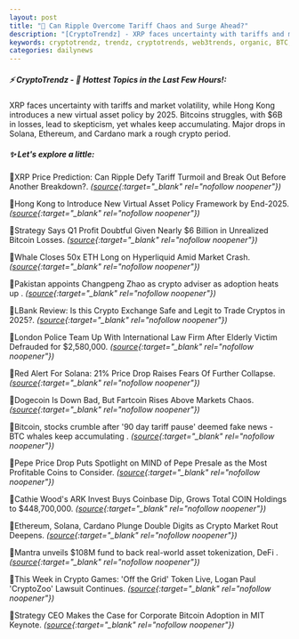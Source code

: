 ```yaml
---
layout: post
title: "🌌 Can Ripple Overcome Tariff Chaos and Surge Ahead?"
description: "[CryptoTrendz] - XRP faces uncertainty with tariffs and market volatility, while Hong Kong introduces a new virtual asset policy by 2025. Bitcoins struggles, with $6B in losses, lead to skepticism, yet whales keep accumulating. Major drops in Solana, Ethereum, and Cardano mark a rough crypto period."
keywords: cryptotrendz, trendz, cryptotrends, web3trends, organic, BTC, CEO, Market, Bitcoin, Cardano, Pepe, crypto, Token, ETH
categories: dailynews
---
```


##### ⚡ CryptoTrendz - 📌 *Hottest Topics in the Last Few Hours!:*

XRP faces uncertainty with tariffs and market volatility, while Hong Kong introduces a new virtual asset policy by 2025. Bitcoins struggles, with $6B in losses, lead to skepticism, yet whales keep accumulating. Major drops in Solana, Ethereum, and Cardano mark a rough crypto period.

##### ✨ *Let's explore a little:*


🔹XRP Price Prediction: Can Ripple Defy Tariff Turmoil and Break Out Before Another Breakdown?. *([source](https://s.avyag.com/doiu){:target="_blank" rel="nofollow noopener"})*

🔹Hong Kong to Introduce New Virtual Asset Policy Framework by End-2025. *([source](https://s.avyag.com/12yc){:target="_blank" rel="nofollow noopener"})*

🔹Strategy Says Q1 Profit Doubtful Given Nearly $6 Billion in Unrealized Bitcoin Losses. *([source](https://s.avyag.com/2pq0){:target="_blank" rel="nofollow noopener"})*

🔹Whale Closes 50x ETH Long on Hyperliquid Amid Market Crash. *([source](https://s.avyag.com/vjj4){:target="_blank" rel="nofollow noopener"})*

🔹Pakistan appoints Changpeng Zhao as crypto adviser as adoption heats up . *([source](https://s.avyag.com/z1ix){:target="_blank" rel="nofollow noopener"})*

🔹LBank Review: Is this Crypto Exchange Safe and Legit to Trade Cryptos in 2025?. *([source](https://s.avyag.com/ek9w){:target="_blank" rel="nofollow noopener"})*

🔹London Police Team Up With International Law Firm After Elderly Victim Defrauded for $2,580,000. *([source](https://s.avyag.com/joq9){:target="_blank" rel="nofollow noopener"})*

🔹Red Alert For Solana: 21% Price Drop Raises Fears Of Further Collapse. *([source](https://s.avyag.com/rxwr){:target="_blank" rel="nofollow noopener"})*

🔹Dogecoin Is Down Bad, But Fartcoin Rises Above Markets Chaos. *([source](https://s.avyag.com/x3x6){:target="_blank" rel="nofollow noopener"})*

🔹Bitcoin, stocks crumble after '90 day tariff pause' deemed fake news - BTC whales keep accumulating . *([source](https://s.avyag.com/4s3r){:target="_blank" rel="nofollow noopener"})*

🔹Pepe Price Drop Puts Spotlight on MIND of Pepe Presale as the Most Profitable Coins to Consider. *([source](https://s.avyag.com/piwz){:target="_blank" rel="nofollow noopener"})*

🔹Cathie Wood's ARK Invest Buys Coinbase Dip, Grows Total COIN Holdings to $448,700,000. *([source](https://s.avyag.com/j5tb){:target="_blank" rel="nofollow noopener"})*

🔹Ethereum, Solana, Cardano Plunge Double Digits as Crypto Market Rout Deepens. *([source](https://s.avyag.com/fd8b){:target="_blank" rel="nofollow noopener"})*

🔹Mantra unveils $108M fund to back real-world asset tokenization, DeFi . *([source](https://s.avyag.com/xw01){:target="_blank" rel="nofollow noopener"})*

🔹This Week in Crypto Games: 'Off the Grid' Token Live, Logan Paul 'CryptoZoo' Lawsuit Continues. *([source](https://s.avyag.com/6594){:target="_blank" rel="nofollow noopener"})*

🔹Strategy CEO Makes the Case for Corporate Bitcoin Adoption in MIT Keynote. *([source](https://s.avyag.com/x245){:target="_blank" rel="nofollow noopener"})*
